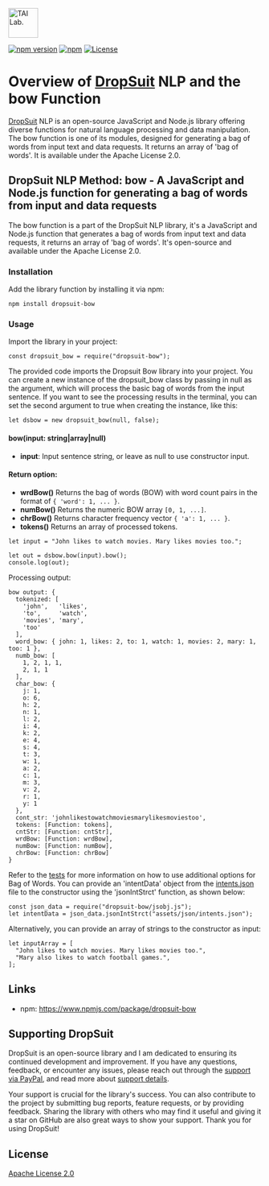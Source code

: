 [<img alt="TAI Lab." width="59px" src="https://github.com/ladooniani/tailab/blob/master/assets/tai_lab_terbinari_cbm_project_logo.png" />](https://github.com/ladooniani/dropsuit#readme)

[![npm version](https://img.shields.io/npm/v/dropsuit-bow.svg?style=flat)](https://www.npmjs.com/package/dropsuit-bow) [![npm](https://img.shields.io/npm/dt/dropsuit-bow.svg?style=flat-square)](https://www.npmjs.com/package/dropsuit-bow) [![License](https://img.shields.io/npm/l/dropsuit-bow.svg)](https://www.npmjs.com/package/dropsuit-bow)

# Overview of [DropSuit](https://github.com/ladooniani/dropsuit#readme) NLP and the bow Function

[DropSuit](https://github.com/ladooniani/dropsuit#readme) NLP is an open-source JavaScript and Node.js library offering diverse functions for natural language processing and data manipulation. The bow function is one of its modules, designed for generating a bag of words from input text and data requests. It returns an array of 'bag of words'. It is available under the Apache License 2.0.

## DropSuit NLP Method: bow - A JavaScript and Node.js function for generating a bag of words from input and data requests

The bow function is a part of the DropSuit NLP library, it's a JavaScript and Node.js function that generates a bag of words from input text and data requests, it returns an array of 'bag of words'. It's open-source and available under the Apache License 2.0.

### Installation

Add the library function by installing it via npm:

```
npm install dropsuit-bow
```

### Usage

Import the library in your project:

```
const dropsuit_bow = require("dropsuit-bow");

```

The provided code imports the Dropsuit Bow library into your project. You can create a new instance of the dropsuit_bow class by passing in null as the argument, which will process the basic bag of words from the input sentence. If you want to see the processing results in the terminal, you can set the second argument to true when creating the instance, like this:

```
let dsbow = new dropsuit_bow(null, false);
```

#### bow(input: string|array|null)

- **input**: Input sentence string, or leave as null to use constructor input.

#### Return option:

- **wrdBow()** Returns the bag of words (BOW) with word count pairs in the format of ```{ 'word': 1, ... }```.
- **numBow()** Returns the numeric BOW array ```[0, 1, ...]```.
- **chrBow()** Returns character frequency vector ```{ 'a': 1, ... }```.
- **tokens()** Returns an array of processed tokens.

```
let input = "John likes to watch movies. Mary likes movies too.";

let out = dsbow.bow(input).bow();
console.log(out);
```

Processing output:

```
bow output: {
  tokenized: [
    'john',   'likes',
    'to',     'watch',
    'movies', 'mary',
    'too'
  ],
  word_bow: { john: 1, likes: 2, to: 1, watch: 1, movies: 2, mary: 1, too: 1 },
  numb_bow: [
    1, 2, 1, 1,
    2, 1, 1
  ],
  char_bow: {
    j: 1,
    o: 6,
    h: 2,
    n: 1,
    l: 2,
    i: 4,
    k: 2,
    e: 4,
    s: 4,
    t: 3,
    w: 1,
    a: 2,
    c: 1,
    m: 3,
    v: 2,
    r: 1,
    y: 1
  },
  cont_str: 'johnlikestowatchmoviesmarylikesmoviestoo',
  tokens: [Function: tokens],
  cntStr: [Function: cntStr],
  wrdBow: [Function: wrdBow],
  numBow: [Function: numBow],
  chrBow: [Function: chrBow]
}

```

Refer to the [tests](https://github.com/ladooniani/dropsuit-bow/blob/main/test/index.test.js) for more information on how to use additional options for Bag of Words. You can provide an 'intentData' object from the [intents.json](https://github.com/ladooniani/dropsuit-bow/blob/main/test/intents.json) file to the constructor using the 'jsonIntStrct' function, as shown below:

```
const json_data = require("dropsuit-bow/jsobj.js");
let intentData = json_data.jsonIntStrct("assets/json/intents.json");

```

Alternatively, you can provide an array of strings to the constructor as input:

```
let inputArray = [
  "John likes to watch movies. Mary likes movies too.",
  "Mary also likes to watch football games.",
];
```

## Links

- npm: https://www.npmjs.com/package/dropsuit-bow

## Supporting DropSuit

DropSuit is an open-source library and I am dedicated to ensuring its continued development and improvement. If you have any questions, feedback, or encounter any issues, please reach out through the [support via PayPal](https://www.paypal.com/paypalme/dropsuit?country.x=GE&locale.x=en_US), and read more about [support details](https://github.com/ladooniani/dropsuit/blob/main/Support.md).

Your support is crucial for the library's success. You can also contribute to the project by submitting bug reports, feature requests, or by providing feedback. Sharing the library with others who may find it useful and giving it a star on GitHub are also great ways to show your support. Thank you for using DropSuit!

## License

[Apache License 2.0](LICENSE.txt)
